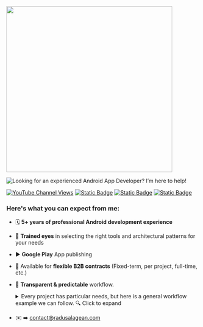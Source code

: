 <img src="https://radusalagean.com/wp-content/uploads/2025/03/radu-salagean-banner-blue-github-profile.svg" width="435">

![Looking for an experienced Android App Developer? I’m here to help!](https://readme-typing-svg.demolab.com?font=Noto&size=22&duration=1000&pause=600&color=4285F4&multiline=true&repeat=false&width=435&height=96&lines=Looking+for+an+experienced+;Android+App+Developer%3F;I%E2%80%99m+here+to+help!+%F0%9F%A4%9D)

[![YouTube Channel Views](https://img.shields.io/youtube/channel/views/UCrxoO9Y0wupReTNxmEIpIdw?style=for-the-badge&logo=youtube&label=tutorial%20views&labelColor=%23ff0000&color=%23333333&link=https%3A%2F%2Fwww.youtube.com%2Fplaylist%3Flist%3DPLeYPyxTMnOLW7O_AZWLWHgeMIMMBYOZLu)](https://www.youtube.com/playlist?list=PLeYPyxTMnOLW7O_AZWLWHgeMIMMBYOZLu)
[![Static Badge](https://img.shields.io/badge/Blog%20-%20%23464342?style=for-the-badge&logo=wordpress&link=https%3A%2F%2Fradusalagean.com%2F)](https://radusalagean.com)
[![Static Badge](https://img.shields.io/badge/Projects%20I%20worked%20on%20-%20%2334A853?style=for-the-badge&logo=googleplay&link=https%3A%2F%2Fradusalagean.com%2Fportfolio)](https://radusalagean.com/portfolio)
[![Static Badge](https://img.shields.io/badge/Connect%20on%20LinkedIn%20-%20%230a66c2?style=for-the-badge&link=https%3A%2F%2Fwww.linkedin.com%2Fin%2Fradu-s-55329022b%2F)](https://www.linkedin.com/in/radu-s-55329022b/)

### Here's what you can expect from me:
- 🗓️ **5+ years of professional Android development experience**
- 👀 **Trained eyes** in selecting the right tools and architectural patterns for your needs
- ▶️ **Google Play** App publishing
- 📄 Available for **flexible B2B contracts** (Fixed-term, per project, full-time, etc.)
- 🤝 **Transparent & predictable** workflow.
  <details>
    <summary>Every project has particular needs, but here is a general workflow example we can follow. 🔍 Click to expand</summary>
    
    - 1️⃣ We **define the scope** of the project, create task definitions and establish delivery and demo milestones
    - 2️⃣ I **estimate the development cost** for the previously defined tasks
    - 3️⃣ While I'm working on your project, I'll regularly **update you** with my progress
    - 4️⃣ Once we reach a milestone, you'll get a **live or pre-recorded demo** where I'll showcase the current state of the app
    - 5️⃣ All invoices come with a **task report** document so you'll know exactly what you're paying for
    - ℹ️ **You will own the code** I write for you at all times, so you can easily replace me in case you decide I'm not a good fit for your development needs
    - ℹ️ I accept and embrace **scope change requests** after the initial planning, but they may come at an additional cost, depending on the extra effort needed from my side 
    - 🔄 If you don't have a specific preference, we can use the following platforms to stay in sync:
      - **Slack** (text messages)
      - **Google Meet** (video calls)
      - **Trello** (task definition and tracking).
  </details>
- ✉️ ➡️ [contact@radusalagean.com](mailto:contact@radusalagean.com?subject=Let%27s%20work%20together)
